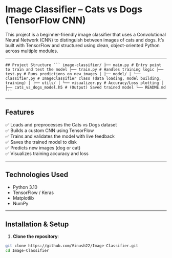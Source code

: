 # Image Classifier – Cats vs Dogs (TensorFlow CNN)

This project is a beginner-friendly image classifier that uses a Convolutional Neural Network (CNN) to distinguish between images of cats and dogs. It’s built with TensorFlow and structured using clean, object-oriented Python across multiple modules.

---

<pre><code>## Project Structure ``` image-classifier/ ├── main.py # Entry point to train and test the model ├── train.py # Handles training logic ├── test.py # Runs predictions on new images │ ├── model/ │ └── classifier.py # ImageClassifier class (data loading, model building, training) │ ├── utils/ │ └── visualizer.py # Accuracy/Loss plotting │ ├── cats_vs_dogs_model.h5 # (Output) Saved trained model └── README.md ``` </code></pre>


---

## Features

✅ Loads and preprocesses the Cats vs Dogs dataset  
✅ Builds a custom CNN using TensorFlow  
✅ Trains and validates the model with live feedback  
✅ Saves the trained model to disk  
✅ Predicts new images (dog or cat)  
✅ Visualizes training accuracy and loss

---

## Technologies Used

- Python 3.10
- TensorFlow / Keras
- Matplotlib
- NumPy

---

## Installation & Setup

1. **Clone the repository**:
```bash
git clone https://github.com/Vinush22/Image-Classifier.git
cd Image-Classifier
